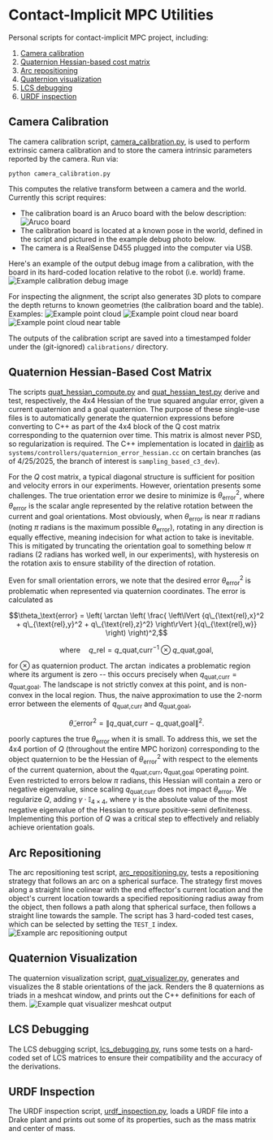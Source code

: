 # Contact-Implicit MPC Utilities
Personal scripts for contact-implicit MPC project, including:

 1. [Camera calibration](#camera-calibration)
 2. [Quaternion Hessian-based cost matrix](#quaternion-hessian-based-cost-matrix)
 3. [Arc repositioning](#arc-repositioning)
 4. [Quaternion visualization](#quaternion-visualization)
 5. [LCS debugging](#lcs-debugging)
 6. [URDF inspection](#urdf-inspection)


## Camera Calibration

The camera calibration script, [camera_calibration.py](./camera_calibration.py), is used to perform extrinsic camera calibration and to store the camera intrinsic parameters reported by the camera.  Run via:
```
python camera_calibration.py
```

This computes the relative transform between a camera and the world.  Currently this script requires:
 - The calibration board is an Aruco board with the below description:
    ![Aruco board](./files/aruco_board.jpg)
 - The calibration board is located at a known pose in the world, defined in the script and pictured in the example debug photo below.
 - The camera is a RealSense D455 plugged into the computer via USB.

Here's an example of the output debug image from a calibration, with the board in its hard-coded location relative to the robot (i.e. world) frame.
![Example calibration debug image](./files/debug_image.png)

For inspecting the alignment, the script also generates 3D plots to compare the depth returns to known geometries (the calibration board and the table).  Examples:
![Example point cloud](./files/point_cloud.png)
![Example point cloud near board](./files/point_cloud_board_cropped.png)
![Example point cloud near table](./files/point_cloud_table_cropped.png)

The outputs of the calibration script are saved into a timestamped folder under the (git-ignored) `calibrations/` directory.


## Quaternion Hessian-Based Cost Matrix

The scripts [quat_hessian_compute.py](./quat_hessian_compute.py) and [quat_hessian_test.py](./quat_hessian_test.py) derive and test, respectively, the 4x4 Hessian of the true squared angular error, given a current quaternion and a goal quaternion.  The purpose of these single-use files is to automatically generate the quaternion expressions before converting to C++ as part of the 4x4 block of the Q cost matrix corresponding to the quaternion over time.  This matrix is almost never PSD, so regularization is required.  The C++ implementation is located in [dairlib](https://github.com/DAIRLab/dairlib/tree/main) as `systems/controllers/quaternion_error_hessian.cc` on certain branches (as of 4/25/2025, the branch of interest is `sampling_based_c3_dev`).

For the $Q$ cost matrix, a typical diagonal structure is sufficient for position and velocity errors in our experiments.  However, orientation presents some challenges.  The true orientation error we desire to minimize is $\theta_\text{error}^2$, where $\theta_\text{error}$ is the scalar angle represented by the relative rotation between the current and goal orientations.  Most obviously, when $\theta_\text{error}$ is near $\pi$ radians (noting $\pi$ radians is the maximum possible $\theta_\text{error}$), rotating in any direction is equally effective, meaning indecision for what action to take is inevitable.  This is mitigated by truncating the orientation goal to something below $\pi$ radians (2 radians has worked well, in our experiments), with hysteresis on the rotation axis to ensure stability of the direction of rotation.

Even for small orientation errors, we note that the desired error $\theta_\text{error}^2$ is problematic when represented via quaternion coordinates. The error is calculated as

$$\theta_\text{error} = \left( \arctan \left( \frac{ \left\lVert {q\_{\text{rel},x}^2 + q\_{\text{rel},y}^2 + q\_{\text{rel},z}^2} \right\rVert }{q\_{\text{rel},w}} \right) \right)^2,$$

$$\text{where} \quad q\_\text{rel} = q\_\text{quat,curr}^{-1} \otimes q\_\text{quat,goal},$$

for $\otimes$ as quaternion product.  The $\arctan$ indicates a problematic region where its argument is zero -- this occurs precisely when $q_\text{quat,curr} = q_\text{quat,goal}$.  The landscape is not strictly convex at this point, and is non-convex in the local region.  Thus, the naive approximation to use the 2-norm error between the elements of $q_\text{quat,curr}$ and $q_\text{quat,goal}$,

$$\tilde{\theta}\_\text{error}^2 = \left\lVert {q\_\text{quat,curr} - q\_\text{quat,goal}} \right\rVert ^2.$$

poorly captures the true $\theta_\text{error}$ when it is small.  To address this, we set the 4x4 portion of $Q$ (throughout the entire MPC horizon) corresponding to the object quaternion to be the Hessian of $\theta_\text{error}^2$ with respect to the elements of the current quaternion, about the $q_\text{quat,curr}, q_\text{quat,goal}$ operating point.  Even restricted to errors below $\pi$ radians, this Hessian will contain a zero or negative eigenvalue, since scaling $q_\text{quat,curr}$ does not impact $\theta_\text{error}$.  We regularize $Q$, adding $\gamma \cdot \mathbb{I}_{4\times4}$, where $\gamma$ is the absolute value of the most negative eigenvalue of the Hessian to ensure positive-semi definiteness.  Implementing this portion of $Q$ was a critical step to effectively and reliably achieve orientation goals.


## Arc Repositioning

The arc repositioning test script, [arc_repositioning.py](./arc_repositioning.py), tests a repositioning strategy that follows an arc on a spherical surface.  The strategy first moves along a straight line colinear with the end effector's current location and the object's current location towards a specified repositioning radius away from the object, then follows a path along that spherical surface, then follows a straight line towards the sample.  The script has 3 hard-coded test cases, which can be selected by setting the `TEST_I` index.
![Example arc repositioning output](./files/arc_repositioning.png)


## Quaternion Visualization

The quaternion visualization script, [quat_visualizer.py](./quat_visualizer.py), generates and visualizes the 8 stable orientations of the jack.  Renders the 8 quaternions as triads in a meshcat window, and prints out the C++ definitions for each of them.
![Example quat visualizer meshcat output](./files/quat_visualizer.png)


## LCS Debugging

The LCS debugging script, [lcs_debugging.py](./lcs_debugging.py), runs some tests on a hard-coded set of LCS matrices to ensure their compatibility and the accuracy of the derivations.

## URDF Inspection

The URDF inspection script, [urdf_inspection.py](./urdf_inspection.py), loads a URDF file into a Drake plant and prints out some of its properties, such as the mass matrix and center of mass.
